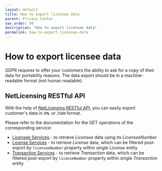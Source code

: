 ```yaml
---
layout: default
title: How to export licensee data
parent: Privacy Center
nav_order: 99
description: "How to export licensee data"
permalink: how-to-export-licensee-data
---
```


How to export licensee data
===========================

GDPR requires to offer your customers the ability to ask for a copy of their data for portability reasons. The data export should be in a machine-readable format (not human readable).

NetLicensing RESTful API
------------------------

With the help of [NetLicensing RESTful API](restful-api), you can easily export customer's data in `XML` or `JSON` format.

Please refer to the documentation for the GET operations of the corresponding service:

-   [Licensee Services](licensee-services) - to retrieve *Licensee* data using its *LicenseeNumber*
-   [License Services](license-services) - to retrieve *License* data, which can be filtered post-export by
    `licenseeNumber` property within single *License* entity
-   [Transaction Services](transaction-services) - to retrieve *Transaction* data, which can be filtered post-export by `licenseNumber` property within single *Transaction* entity
